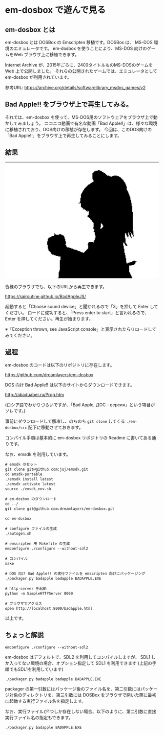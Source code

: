 # em-dosbox で遊んで見る


## em-dosbox とは

em-dosbox とは DOSBox の Emscripten 移植です。DOSBox は、 MS-DOS 環境のエミュレータです。
em-dosbox を使うことにより、MS-DOS 向けのゲームをWeb ブラウザ上に移植できます。

Internet Archive が、2015年ごろに、2400タイトルものMS-DOSのゲームを Web 上で公開しました。
それらの公開されたゲームでは、エミュレータとして em-dosbox が利用されています。

参考URL: https://archive.org/details/softwarelibrary_msdos_games/v2

## Bad Apple!! をブラウザ上で再生してみる。

それでは、em-dosbox を使って、MS-DOS用のソフトウェアをブラウザ上で動かしてみましょう。
ニコニコ動画で有名な動画「Bad Apple!!」は、様々な環境に移植されており、DOS向けの移植が存在します。
今回は、このDOS向けの「Bad Apple!!」をブラウザ上で再生してみることにします。

## 結果

![](./em-dosbox.png)

皆様のブラウザでも、以下のURLから再生できます。

https://sairoutine.github.io/BadAppleJS/

起動すると「Choose sound device」と聞かれるので「3」を押して Enter してください。
ロードに成功すると、「Press enter to start」と言われるので、Enter を押してください。再生が始まります。

※「Exception thrown, see JavaScript console」と表示されたらリロードしてみてください。

## 過程
em-dosbox のコードは以下のリポジトリに存在します。

https://github.com/dreamlayers/em-dosbox

DOS 向け Bad Apple!! は以下のサイトからダウンロードできます。

http://abaduaber.ru/Prog.htm

(ロシア語でわかりづらいですが、「Bad Apple, ДОС - версия」という項目がソレです。)

事前にダウンロードして解凍し、のちのち `git clone` してくる `./em-dosbox/src` 配下に移動させておきます。


コンパイル手順は基本的に em-dosbox リポジトリの Readme に書いてある通りです。

なお、emsdk を利用しています。

```
# emsdk のセット
git clone git@github.com:juj/emsdk.git
cd emsdk-portable
./emsdk install latest
./emsdk activate latest
source ./emsdk_env.sh

# em-dosbox のダウンロード
cd ../
git clone git@github.com:dreamlayers/em-dosbox.git

cd em-dosbox

# configure ファイルの生成
./autogen.sh

# emscripten 用 Makefile の生成
emconfigure ./configure --without-sdl2

# コンパイル
make

# DOS 向け Bad Apple!! の実行ファイルを emscripten 向けにパッケージング
./packager.py badapple badapple BADAPPLE.EXE

# http-server を起動
python -m SimpleHTTPServer 8000

# ブラウザでアクセス
open http://localhost:8000/badapple.html
```

以上です。

## ちょっと解説

```
emconfigure ./configure --without-sdl2
```

em-dosbox はデフォルトで、SDL2 を利用してコンパイルしますが、
SDL1 しか入ってない環境の場合、オプション指定して SDL1 を利用できます
(上記の手順でもSDL1を利用しています)


```
./packager.py badapple badapple BADAPPLE.EXE
```

packager の第一引数にはパッケージ後のファイル名を、第二引数にはパッケージ対象のディレクトリを、第三引数には DOSBox をブラウザで開いた際に最初に起動する実行ファイル名を指定します。

なお、実行ファイルが1つしか存在しない場合、以下のように、第二引数に直接実行ファイル名の指定もできます。

```
./packager.py badapple BADAPPLE.EXE
```
